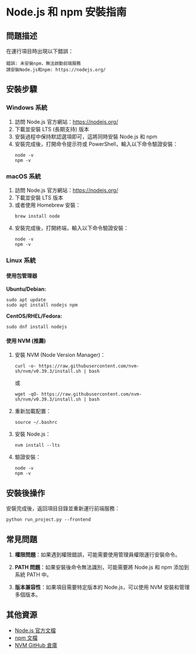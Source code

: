 # Node.js 和 npm 安裝指南

## 問題描述

在運行項目時出現以下錯誤：

```
錯誤: 未安裝npm，無法啟動前端服務
請安裝Node.js和npm: https://nodejs.org/
```

## 安裝步驟

### Windows 系統

1. 訪問 Node.js 官方網站：https://nodejs.org/
2. 下載並安裝 LTS (長期支持) 版本
3. 安裝過程中保持默認選項即可，這將同時安裝 Node.js 和 npm
4. 安裝完成後，打開命令提示符或 PowerShell，輸入以下命令驗證安裝：
   ```
   node -v
   npm -v
   ```

### macOS 系統

1. 訪問 Node.js 官方網站：https://nodejs.org/
2. 下載並安裝 LTS 版本
3. 或者使用 Homebrew 安裝：
   ```
   brew install node
   ```
4. 安裝完成後，打開終端，輸入以下命令驗證安裝：
   ```
   node -v
   npm -v
   ```

### Linux 系統

#### 使用包管理器

**Ubuntu/Debian:**
```
sudo apt update
sudo apt install nodejs npm
```

**CentOS/RHEL/Fedora:**
```
sudo dnf install nodejs
```

#### 使用 NVM (推薦)

1. 安裝 NVM (Node Version Manager)：
   ```
   curl -o- https://raw.githubusercontent.com/nvm-sh/nvm/v0.39.3/install.sh | bash
   ```
   或
   ```
   wget -qO- https://raw.githubusercontent.com/nvm-sh/nvm/v0.39.3/install.sh | bash
   ```

2. 重新加載配置：
   ```
   source ~/.bashrc
   ```

3. 安裝 Node.js：
   ```
   nvm install --lts
   ```

4. 驗證安裝：
   ```
   node -v
   npm -v
   ```

## 安裝後操作

安裝完成後，返回項目目錄並重新運行前端服務：

```
python run_project.py --frontend
```

## 常見問題

1. **權限問題**：如果遇到權限錯誤，可能需要使用管理員權限運行安裝命令。

2. **PATH 問題**：如果安裝後命令無法識別，可能需要將 Node.js 和 npm 添加到系統 PATH 中。

3. **版本兼容性**：如果項目需要特定版本的 Node.js，可以使用 NVM 安裝和管理多個版本。

## 其他資源

- [Node.js 官方文檔](https://nodejs.org/en/docs/)
- [npm 文檔](https://docs.npmjs.com/)
- [NVM GitHub 倉庫](https://github.com/nvm-sh/nvm)